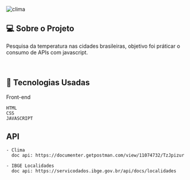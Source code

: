 ![clima](https://user-images.githubusercontent.com/46323667/166815044-7159f0da-dbc6-44c2-bfb1-4767e1d10f5e.png)


## 💻  Sobre o Projeto
Pesquisa da temperatura nas cidades brasileiras, objetivo foi práticar o consumo de APIs com javascript.

<br>


## :rocket: Tecnologias Usadas
Front-end 
```
HTML
CSS
JAVASCRIPT

```
## API 

```
- Clima
  doc api: https://documenter.getpostman.com/view/11074732/TzJpizur
  
- IBGE Localidades
  doc api: https://servicodados.ibge.gov.br/api/docs/localidades


```
